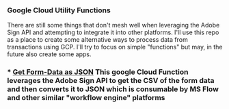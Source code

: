 ### Google Cloud Utility Functions

There are still some things that don't mesh well when leveraging the Adobe Sign API and attempting to integrate it into other platforms.  I'll use this repo as a place to create some alternative ways to process data from transactions using GCP.  I'll try to focus on simple "functions" but may, in the future also create some apps.

### *  [Get Form-Data as JSON](https://github.com/skaboy71/Adobe-Sign-GCP-Functions-/blob/master/Get-FormData-as-JSON.md) This google Cloud Function leverages the Adobe Sign API to get the CSV of the form data and then converts it to JSON which is consumable by MS Flow and other similar "workflow engine" platforms
